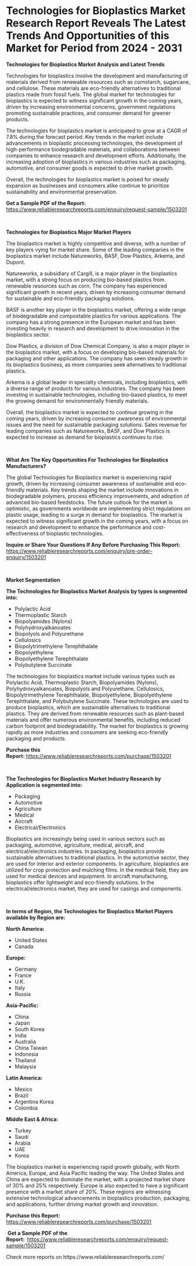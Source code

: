 <p><h1>Technologies for Bioplastics Market Research Report Reveals The Latest Trends And Opportunities of this Market for Period from 2024 - 2031</h1></p><p><strong>Technologies for Bioplastics Market Analysis and Latest Trends</strong></p>
<p><p>Technologies for bioplastics involve the development and manufacturing of materials derived from renewable resources such as cornstarch, sugarcane, and cellulose. These materials are eco-friendly alternatives to traditional plastics made from fossil fuels. The global market for technologies for bioplastics is expected to witness significant growth in the coming years, driven by increasing environmental concerns, government regulations promoting sustainable practices, and consumer demand for greener products.</p><p>The technologies for bioplastics market is anticipated to grow at a CAGR of 7.8% during the forecast period. Key trends in the market include advancements in bioplastic processing technologies, the development of high-performance biodegradable materials, and collaborations between companies to enhance research and development efforts. Additionally, the increasing adoption of bioplastics in various industries such as packaging, automotive, and consumer goods is expected to drive market growth.</p><p>Overall, the technologies for bioplastics market is poised for steady expansion as businesses and consumers alike continue to prioritize sustainability and environmental preservation.</p></p>
<p><strong>Get a Sample PDF of the Report:&nbsp;</strong> <a href="https://www.reliableresearchreports.com/enquiry/request-sample/1503201">https://www.reliableresearchreports.com/enquiry/request-sample/1503201</a></p>
<p>&nbsp;</p>
<p><strong>Technologies for Bioplastics Major Market Players</strong></p>
<p><p>The bioplastics market is highly competitive and diverse, with a number of key players vying for market share. Some of the leading companies in the bioplastics market include Natureworks, BASF, Dow Plastics, Arkema, and Dupont.</p><p>Natureworks, a subsidiary of Cargill, is a major player in the bioplastics market, with a strong focus on producing bio-based plastics from renewable resources such as corn. The company has experienced significant growth in recent years, driven by increasing consumer demand for sustainable and eco-friendly packaging solutions.</p><p>BASF is another key player in the bioplastics market, offering a wide range of biodegradable and compostable plastics for various applications. The company has a strong presence in the European market and has been investing heavily in research and development to drive innovation in the bioplastics sector.</p><p>Dow Plastics, a division of Dow Chemical Company, is also a major player in the bioplastics market, with a focus on developing bio-based materials for packaging and other applications. The company has seen steady growth in its bioplastics business, as more companies seek alternatives to traditional plastics.</p><p>Arkema is a global leader in specialty chemicals, including bioplastics, with a diverse range of products for various industries. The company has been investing in sustainable technologies, including bio-based plastics, to meet the growing demand for environmentally friendly materials.</p><p>Overall, the bioplastics market is expected to continue growing in the coming years, driven by increasing consumer awareness of environmental issues and the need for sustainable packaging solutions. Sales revenue for leading companies such as Natureworks, BASF, and Dow Plastics is expected to increase as demand for bioplastics continues to rise.</p></p>
<p>&nbsp;</p>
<p><strong>What Are The Key Opportunities For Technologies for Bioplastics Manufacturers?</strong></p>
<p><p>The global Technologies for Bioplastics market is experiencing rapid growth, driven by increasing consumer awareness of sustainable and eco-friendly materials. Key trends shaping the market include innovations in biodegradable polymers, process efficiency improvements, and adoption of advanced bio-based feedstocks. The future outlook for the market is optimistic, as governments worldwide are implementing strict regulations on plastic usage, leading to a surge in demand for bioplastics. The market is expected to witness significant growth in the coming years, with a focus on research and development to enhance the performance and cost-effectiveness of bioplastic technologies.</p></p>
<p><strong>Inquire or Share Your Questions If Any Before Purchasing This Report:</strong> <a href="https://www.reliableresearchreports.com/enquiry/pre-order-enquiry/1503201">https://www.reliableresearchreports.com/enquiry/pre-order-enquiry/1503201</a></p>
<p>&nbsp;</p>
<p><strong>Market Segmentation</strong></p>
<p><strong>The Technologies for Bioplastics Market Analysis by types is segmented into:</strong></p>
<p><ul><li>Polylactic Acid</li><li>Thermoplastic Starch</li><li>Biopolyamides (Nylons)</li><li>Polyhydroxyalkanoates</li><li>Biopolyols and Polyurethane</li><li>Cellulosics</li><li>Biopolytrimethylene Terephthalate</li><li>Biopolyethylene</li><li>Biopolyethylene Terephthalate</li><li>Polybutylene Succinate</li></ul></p>
<p><p>The technologies for bioplastics market include various types such as Polylactic Acid, Thermoplastic Starch, Biopolyamides (Nylons), Polyhydroxyalkanoates, Biopolyols and Polyurethane, Cellulosics, Biopolytrimethylene Terephthalate, Biopolyethylene, Biopolyethylene Terephthalate, and Polybutylene Succinate. These technologies are used to produce bioplastics, which are sustainable alternatives to traditional plastics. They are derived from renewable resources such as plant-based materials and offer numerous environmental benefits, including reduced carbon footprint and biodegradability. The market for bioplastics is growing rapidly as more industries and consumers are seeking eco-friendly packaging and products.</p></p>
<p><strong>Purchase this Report:&nbsp;</strong><a href="https://www.reliableresearchreports.com/purchase/1503201">https://www.reliableresearchreports.com/purchase/1503201</a></p>
<p>&nbsp;</p>
<p><strong>The Technologies for Bioplastics Market Industry Research by Application is segmented into:</strong></p>
<p><ul><li>Packaging</li><li>Automotive</li><li>Agriculture</li><li>Medical</li><li>Aircraft</li><li>Electrical/Electronics</li></ul></p>
<p><p>Bioplastics are increasingly being used in various sectors such as packaging, automotive, agriculture, medical, aircraft, and electrical/electronics industries. In packaging, bioplastics provide sustainable alternatives to traditional plastics. In the automotive sector, they are used for interior and exterior components. In agriculture, bioplastics are utilized for crop protection and mulching films. In the medical field, they are used for medical devices and equipment. In aircraft manufacturing, bioplastics offer lightweight and eco-friendly solutions. In the electrical/electronics market, they are used for casings and components.</p></p>
<p>&nbsp;</p>
<p><strong>In terms of Region, the Technologies for Bioplastics Market Players available by Region are:</strong></p>
<p>
    <p> <strong> North America: </strong>
        <ul>
            <li>United States</li>
            <li>Canada</li>
        </ul>
        </p> 
    <p> <strong> Europe: </strong>
        <ul>
            <li>Germany</li>
            <li>France</li>
            <li>U.K.</li>
            <li>Italy</li>
            <li>Russia</li>
        </ul>
        </p> 
    <p> <strong> Asia-Pacific: </strong>
        <ul>
            <li>China</li>
            <li>Japan</li>
            <li>South Korea</li>
            <li>India</li>
            <li>Australia</li>
            <li>China Taiwan</li>
            <li>Indonesia</li>
            <li>Thailand</li>
            <li>Malaysia</li>
        </ul>
        </p> 
    <p> <strong> Latin America: </strong>
        <ul>
            <li>Mexico</li>
            <li>Brazil</li>
            <li>Argentina Korea</li>
            <li>Colombia</li>
        </ul>
        </p> 
    <p> <strong> Middle East & Africa: </strong>
        <ul>
            <li>Turkey</li>
            <li>Saudi</li>
            <li>Arabia</li>
            <li>UAE</li>
            <li>Korea</li>
        </ul>
    </p>
    </p>
<p><p>The bioplastics market is experiencing rapid growth globally, with North America, Europe, and Asia Pacific leading the way. The United States and China are expected to dominate the market, with a projected market share of 30% and 25% respectively. Europe is also expected to have a significant presence with a market share of 20%. These regions are witnessing extensive technological advancements in bioplastics production, packaging, and applications, further driving market growth and innovation.</p></p>
<p><strong>Purchase this Report: </strong><a href="https://www.reliableresearchreports.com/purchase/1503201">https://www.reliableresearchreports.com/purchase/1503201</a></p>
<p>&nbsp;<strong>Get a Sample PDF of the Report:&nbsp;&nbsp;</strong><a href="https://www.reliableresearchreports.com/enquiry/request-sample/1503201">https://www.reliableresearchreports.com/enquiry/request-sample/1503201</a></p>
<p><strong></strong></p>
<p>Check more reports on https://www.reliableresearchreports.com/</p>
